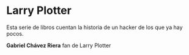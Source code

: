 # Larry Plotter

Esta serie de libros cuentan la historia de un hacker de los que ya hay pocos.

**Gabriel Chávez Riera** fan de Larry Plotter
